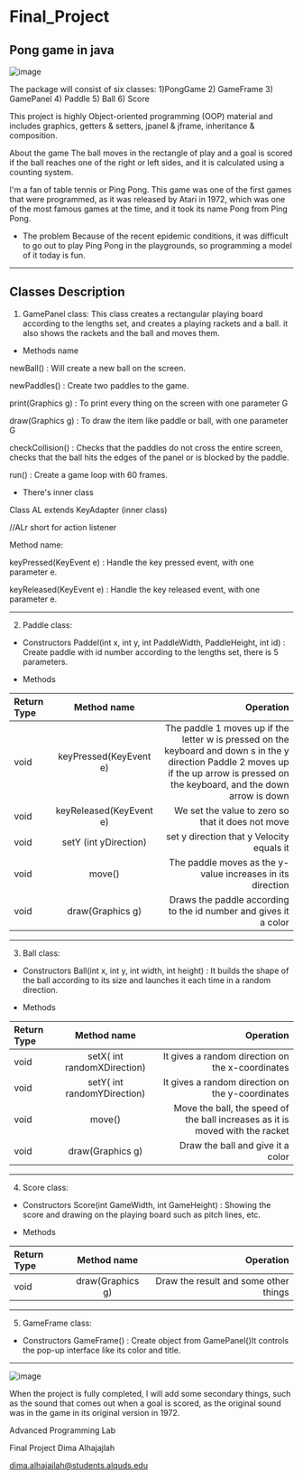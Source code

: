 # Final_Project
## Pong game in java
![image](https://user-images.githubusercontent.com/79136459/156768669-bb6fe9f7-8521-4c87-a6bd-66ff105ba40b.png)

The package will consist of six classes:
1)PongGame    2) GameFrame    3) GamePanel    4) Paddle   5) Ball   6) Score


This project is highly Object-oriented programming (OOP) material and includes graphics, getters & setters, jpanel & jframe, inheritance & composition.

About the game
The ball moves in the rectangle of play and a goal is scored if the ball reaches one of the right or left sides, and it is calculated using a counting system.

I'm a fan of table tennis or Ping Pong. This game was one of the first games that were programmed, as it was released by Atari in 1972, which was one of the most famous games at the time, and it took its name Pong from Ping Pong.


-	The problem
Because of the recent epidemic conditions, it was difficult to go out to play Ping Pong in the playgrounds, so programming a model of it today is fun.

___________________________________

## Classes Description
1)	GamePanel class:
This class creates a rectangular playing board according to the lengths set, and creates a playing rackets and a ball.
it  also shows the rackets and the ball and moves them.

- Methods name 

newBall() : Will create a new ball on the screen.

newPaddles() : Create two paddles to the game.

print(Graphics g) : To print every thing on the screen with one parameter G

draw(Graphics g) : To draw the item like paddle or ball, with one parameter G

checkCollision() : Checks that the paddles do not cross the entire screen, checks that the ball hits the edges of the panel or is blocked by the paddle.

run() : Create a game loop with 60 frames.


- There's inner class

Class AL extends KeyAdapter (inner class)

//ALr short for action listener

Method name:

keyPressed(KeyEvent e) : Handle the key pressed event, with one parameter e.

keyReleased(KeyEvent e) : Handle the key released event, with one parameter e.

___________________________________

2) Paddle class:
- Constructors
Paddel(int x, int y, int PaddleWidth, PaddleHeight, int id) : Create paddle with id number according to the lengths set, there is 5 parameters.

- Methods

| Return Type  | Method name  |  Operation |
| :---         |     :---:      |          ---: |
| void | keyPressed(KeyEvent e) |  The paddle 1 moves up if the letter w is pressed on the keyboard and down s in the y direction   Paddle 2 moves up if the up arrow is pressed on the keyboard, and the down arrow is down |
| void | keyReleased(KeyEvent e) | We set the value to zero so that it does not move |
| void | setY (int yDirection) | set y direction that y Velocity equals it |
| void | move() | The paddle moves as the y-value increases in its direction |
| void | draw(Graphics g) | Draws the paddle according to the id number and gives it a color |

___________________________________

3)	Ball class:
- Constructors
Ball(int x, int y, int width, int height) : It builds the shape of the ball according to its size and launches it each time in a random direction.

- Methods

| Return Type  | Method name  |  Operation |
| :---         |     :---:      |          ---: |
| void | setX( int randomXDirection) |  It gives a random direction on the x-coordinates |
| void | setY( int randomYDirection) | It gives a random direction on the y-coordinates |
| void | move() | Move the ball, the speed of the ball increases as it is moved with the racket |
| void | draw(Graphics g) | Draw the ball and give it a color |

___________________________________

4)	Score class:
- Constructors
Score(int GameWidth, int GameHeight) : Showing the score and drawing on the playing board such as pitch lines, etc.

- Methods

| Return Type  | Method name  |  Operation |
| :---         |     :---:      |          ---: |
| void | draw(Graphics g) |   Draw the result and some other things |


___________________________________

5)	GameFrame class:
- Constructors
GameFrame() : Create object from GamePanel()It controls the pop-up interface like its color and title.


___________________________________

![image](https://user-images.githubusercontent.com/79136459/161394087-cfa5100f-84a0-4949-b8dc-5d7a077c3a09.png)


When the project is fully completed, I will add some secondary things, such as the sound that comes out when a goal is scored, as the original sound was in the game in its original version in 1972.



Advanced Programming Lab

Final Project
Dima Alhajajlah

dima.alhajajlah@students.alquds.edu
